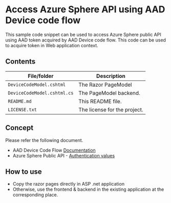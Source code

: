 # Access Azure Sphere API using AAD Device code flow
This sample code snippet can be used to access Azure Sphere public API using AAD token acquired by AAD Device code flow. This code can be used to acquire token in Web application context.

## Contents

| File/folder | Description |
|-------------|-------------|
| `DeviceCodeModel.cshtml`       | The Razor PageModel |
| `DeviceCodeModel.cshtml.cs` | The PageModel backend. |
| `README.md`   | This README file. |
| `LICENSE.txt`   | The license for the project. |

## Concept
Please refer the following document.
- AAD Device Code Flow [Documentation](https://docs.microsoft.com/en-us/azure/active-directory/develop/v2-oauth2-device-code)
- Azure Sphere Public API - [Authentication values](https://docs.microsoft.com/en-us/rest/api/azure-sphere/#authentication-library-values)

## How to use
- Copy the razor pages directly in ASP .net application
- Otherwise, use the frontend & backend in the existing application at the corresponding place.